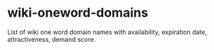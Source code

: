 # wiki-oneword-domains
List of wiki one word domain names with availability, expiration date, attractiveness, demand score.
